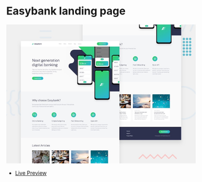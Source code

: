 # Easybank landing page

![Design preview for the Easybank landing page coding challenge](./design/desktop-preview.jpg)
- [Live Preview](https://classy-easybanklandingpage.netlify.app/)